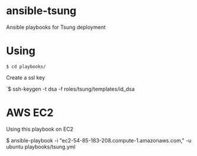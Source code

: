 ansible-tsung
=============

Ansible playbooks for Tsung deployment

Using
=====

`$ cd playbooks/`

Create a ssl key

`$ ssh-keygen -t dsa -f roles/tsung/templates/id_dsa


AWS EC2
=======

Using this playbook on EC2

$ ansible-playbook -i "ec2-54-85-183-208.compute-1.amazonaws.com," -u ubuntu playbooks/tsung.yml
